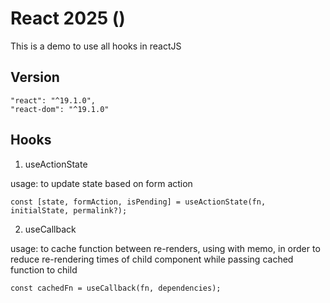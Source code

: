 # React 2025 ()

This is a demo to use all hooks in reactJS

## Version

```
"react": "^19.1.0",
"react-dom": "^19.1.0"
```

## Hooks

1. useActionState

usage: to update state based on form action

```
const [state, formAction, isPending] = useActionState(fn, initialState, permalink?);
```

2. useCallback

usage: to cache function between re-renders, using with memo, in order to reduce re-rendering times of child component while passing cached function to child

```
const cachedFn = useCallback(fn, dependencies);
```
